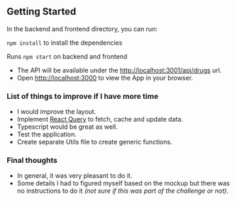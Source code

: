 ## Getting Started

In the backend and frontend directory, you can run:

`npm install` to install the dependencies

Runs `npm start` on backend and frontend

- The API will be available under the [http://localhost:3001/api/drugs](http://localhost:3001/api/drugs) url.
- Open [http://localhost:3000](http://localhost:3000) to view the App in your browser.


### List of things to improve if I have more time

- I would improve the layout.
- Implement [React Query](https://react-query.tanstack.com/) to fetch, cache and update data.
- Typescript would be great as well.
- Test the application.
- Create separate Utils file to create generic functions.


### Final thoughts

- In general, it was very pleasant to do it.
- Some details I had to figured myself based on the mockup but there was no instructions to do it <em>(not sure if this was part of the challenge or not)</em>.
